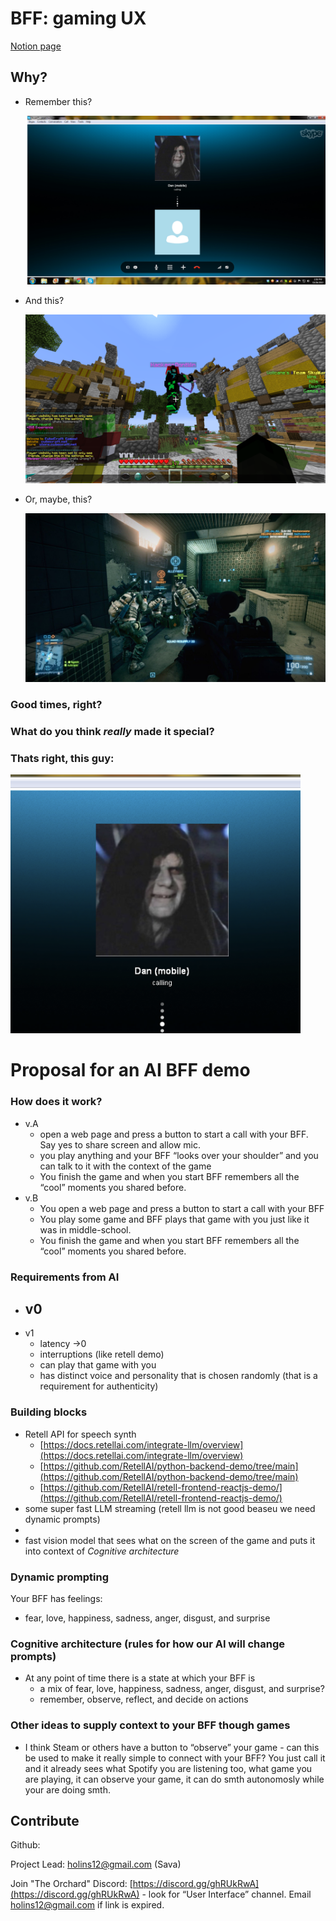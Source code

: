 # BFF: gaming UX

[Notion page](https://heather-roarer-0b9.notion.site/BFF-UX-for-gaming-74bacb4ef85a48378cdd4ebdcda98567?pvs=4)
## Why?

- Remember this?
    
    ![Untitled](static/Untitled.png)
    
- And this?
    
    ![Untitled](static/Untitled%201.png)
    
- Or, maybe, this?
    
    ![Untitled](static/Untitled%202.png)
    

### Good times, right?

### What do you think *really* made it special?

### Thats right, this guy:

![Untitled](static/Untitled%203.png)

# Proposal for an AI BFF demo

### How does it work?

- v.A
    - open a web page and press a button to start a call with your BFF. Say yes to share screen and allow mic.
    - you play anything and your BFF “looks over your shoulder” and you can talk to it with the context of the game
    - You finish the game and when you start BFF remembers all the “cool” moments you shared before.
- v.B
    - You open a web page and press a button to start a call with your BFF
    - You play some game and BFF plays that game with you just like it was in middle-school.
    - You finish the game and when you start BFF remembers all the “cool” moments you shared before.

### Requirements from AI

- v0
    - 
- v1
    - latency →0
    - interruptions (like retell demo)
    - can play that game with you
    - has distinct voice and personality  that is chosen randomly (that is a requirement for authenticity)

### Building blocks

- Retell API for speech synth
    - [https://docs.retellai.com/integrate-llm/overview](https://docs.retellai.com/integrate-llm/overview)
    - [https://github.com/RetellAI/python-backend-demo/tree/main](https://github.com/RetellAI/python-backend-demo/tree/main)
    - [https://github.com/RetellAI/retell-frontend-reactjs-demo/](https://github.com/RetellAI/retell-frontend-reactjs-demo/)
- some super fast LLM streaming (retell llm is not good beaseu we need dynamic prompts)
- <some game that has good bots>
- fast vision model that sees what on the screen of the game and puts it into context of *Cognitive architecture*

### Dynamic prompting

Your BFF has feelings:

- fear, love, happiness, sadness, anger, disgust, and surprise

### Cognitive architecture (rules for how our AI will change prompts)

- At any point of time there is a state at which your BFF is
    - a mix of fear, love, happiness, sadness, anger, disgust, and surprise?
    - remember, observe, reflect, and decide on actions

### Other ideas to supply context to your BFF though games

- I think Steam or others have a button to “observe” your game - can this be used to make it really simple to connect with your BFF? You just call it and it already sees what Spotify you are listening too, what game you are playing, it can observe your game, it can do smth autonomosly while your are doing smth.

## Contribute

Github: 

Project Lead: [holins12@gmail.com](mailto:holins12@gmail.com) (Sava)

Join "The Orchard" Discord: [https://discord.gg/ghRUkRwA](https://discord.gg/ghRUkRwA) - look for “User Interface” channel. Email holins12@gmail.com if link is expired.